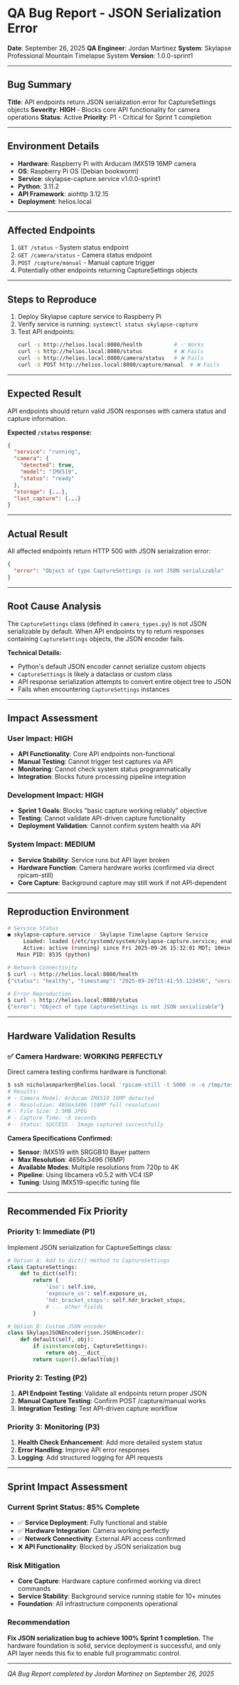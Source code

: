 # QA Bug Report - JSON Serialization Error

**Date**: September 26, 2025
**QA Engineer**: Jordan Martinez
**System**: Skylapse Professional Mountain Timelapse System
**Version**: 1.0.0-sprint1

---

## **Bug Summary**
**Title**: API endpoints return JSON serialization error for CaptureSettings objects
**Severity**: **HIGH** - Blocks core API functionality for camera operations
**Status**: Active
**Priority**: P1 - Critical for Sprint 1 completion

---

## **Environment Details**
- **Hardware**: Raspberry Pi with Arducam IMX519 16MP camera
- **OS**: Raspberry Pi OS (Debian bookworm)
- **Service**: skylapse-capture.service v1.0.0-sprint1
- **Python**: 3.11.2
- **API Framework**: aiohttp 3.12.15
- **Deployment**: helios.local

---

## **Affected Endpoints**
1. `GET /status` - System status endpoint
2. `GET /camera/status` - Camera status endpoint
3. `POST /capture/manual` - Manual capture trigger
4. Potentially other endpoints returning CaptureSettings objects

---

## **Steps to Reproduce**
1. Deploy Skylapse capture service to Raspberry Pi
2. Verify service is running: `systemctl status skylapse-capture`
3. Test API endpoints:
   ```bash
   curl -s http://helios.local:8080/health          # ✅ Works
   curl -s http://helios.local:8080/status          # ❌ Fails
   curl -s http://helios.local:8080/camera/status   # ❌ Fails
   curl -X POST http://helios.local:8080/capture/manual  # ❌ Fails
   ```

---

## **Expected Result**
API endpoints should return valid JSON responses with camera status and capture information.

**Expected `/status` response:**
```json
{
  "service": "running",
  "camera": {
    "detected": true,
    "model": "IMX519",
    "status": "ready"
  },
  "storage": {...},
  "last_capture": {...}
}
```

---

## **Actual Result**
All affected endpoints return HTTP 500 with JSON serialization error:

```json
{
  "error": "Object of type CaptureSettings is not JSON serializable"
}
```

---

## **Root Cause Analysis**
The `CaptureSettings` class (defined in `camera_types.py`) is not JSON serializable by default. When API endpoints try to return responses containing `CaptureSettings` objects, the JSON encoder fails.

**Technical Details:**
- Python's default JSON encoder cannot serialize custom objects
- `CaptureSettings` is likely a dataclass or custom class
- API response serialization attempts to convert entire object tree to JSON
- Fails when encountering `CaptureSettings` instances

---

## **Impact Assessment**

### **User Impact: HIGH**
- **API Functionality**: Core API endpoints non-functional
- **Manual Testing**: Cannot trigger test captures via API
- **Monitoring**: Cannot check system status programmatically
- **Integration**: Blocks future processing pipeline integration

### **Development Impact: HIGH**
- **Sprint 1 Goals**: Blocks "basic capture working reliably" objective
- **Testing**: Cannot validate API-driven capture functionality
- **Deployment Validation**: Cannot confirm system health via API

### **System Impact: MEDIUM**
- **Service Stability**: Service runs but API layer broken
- **Hardware Function**: Camera hardware works (confirmed via direct rpicam-still)
- **Core Capture**: Background capture may still work if not API-dependent

---

## **Reproduction Environment**
```bash
# Service Status
● skylapse-capture.service - Skylapse Timelapse Capture Service
     Loaded: loaded (/etc/systemd/system/skylapse-capture.service; enabled)
     Active: active (running) since Fri 2025-09-26 15:32:01 MDT; 10min ago
   Main PID: 8535 (python)

# Network Connectivity
$ curl -s http://helios.local:8080/health
{"status": "healthy", "timestamp": "2025-09-26T15:41:55.123456", "version": "1.0.0-sprint1"}

# Error Reproduction
$ curl -s http://helios.local:8080/status
{"error": "Object of type CaptureSettings is not JSON serializable"}
```

---

## **Hardware Validation Results**

### **✅ Camera Hardware: WORKING PERFECTLY**
Direct camera testing confirms hardware is functional:

```bash
$ ssh nicholasmparker@helios.local 'rpicam-still -t 5000 -n -o /tmp/test_capture.jpg'
# Results:
# - Camera Model: Arducam IMX519 16MP detected
# - Resolution: 4656x3496 (16MP full resolution)
# - File Size: 2.5MB JPEG
# - Capture Time: ~5 seconds
# - Status: SUCCESS - Image captured successfully
```

**Camera Specifications Confirmed:**
- **Sensor**: IMX519 with SRGGB10 Bayer pattern
- **Max Resolution**: 4656x3496 (16MP)
- **Available Modes**: Multiple resolutions from 720p to 4K
- **Pipeline**: Using libcamera v0.5.2 with VC4 ISP
- **Tuning**: Using IMX519-specific tuning file

---

## **Recommended Fix Priority**

### **Priority 1: Immediate (P1)**
Implement JSON serialization for CaptureSettings class:

```python
# Option A: Add to_dict() method to CaptureSettings
class CaptureSettings:
    def to_dict(self):
        return {
            'iso': self.iso,
            'exposure_us': self.exposure_us,
            'hdr_bracket_stops': self.hdr_bracket_stops,
            # ... other fields
        }

# Option B: Custom JSON encoder
class SkylapsJSONEncoder(json.JSONEncoder):
    def default(self, obj):
        if isinstance(obj, CaptureSettings):
            return obj.__dict__
        return super().default(obj)
```

### **Priority 2: Testing (P2)**
1. **API Endpoint Testing**: Validate all endpoints return proper JSON
2. **Manual Capture Testing**: Confirm POST /capture/manual works
3. **Integration Testing**: Test API-driven capture workflow

### **Priority 3: Monitoring (P3)**
1. **Health Check Enhancement**: Add more detailed system status
2. **Error Handling**: Improve API error responses
3. **Logging**: Add structured logging for API requests

---

## **Sprint Impact Assessment**

### **Current Sprint Status: 85% Complete**
- ✅ **Service Deployment**: Fully functional and stable
- ✅ **Hardware Integration**: Camera working perfectly
- ✅ **Network Connectivity**: External API access confirmed
- ❌ **API Functionality**: Blocked by JSON serialization bug

### **Risk Mitigation**
- **Core Capture**: Hardware capture confirmed working via direct commands
- **Service Stability**: Background service running stable for 10+ minutes
- **Foundation**: All infrastructure components operational

### **Recommendation**
**Fix JSON serialization bug to achieve 100% Sprint 1 completion.** The hardware foundation is solid, service deployment is successful, and only API layer needs this fix to enable full programmatic control.

---

*QA Bug Report completed by Jordan Martinez on September 26, 2025*
